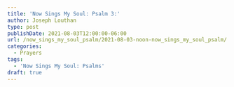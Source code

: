 ```yaml
---
title: 'Now Sings My Soul: Psalm 3:'
author: Joseph Louthan
type: post
publishDate: 2021-08-03T12:00:00-06:00
url: /now_sings_my_soul_psalm/2021-08-03-noon-now_sings_my_soul_psalm/
categories:
  - Prayers
tags:
  - 'Now Sings My Soul: Psalms'
draft: true
---
```

<pre>
<div style="font-variant: small-caps;">

</div>

</pre>
